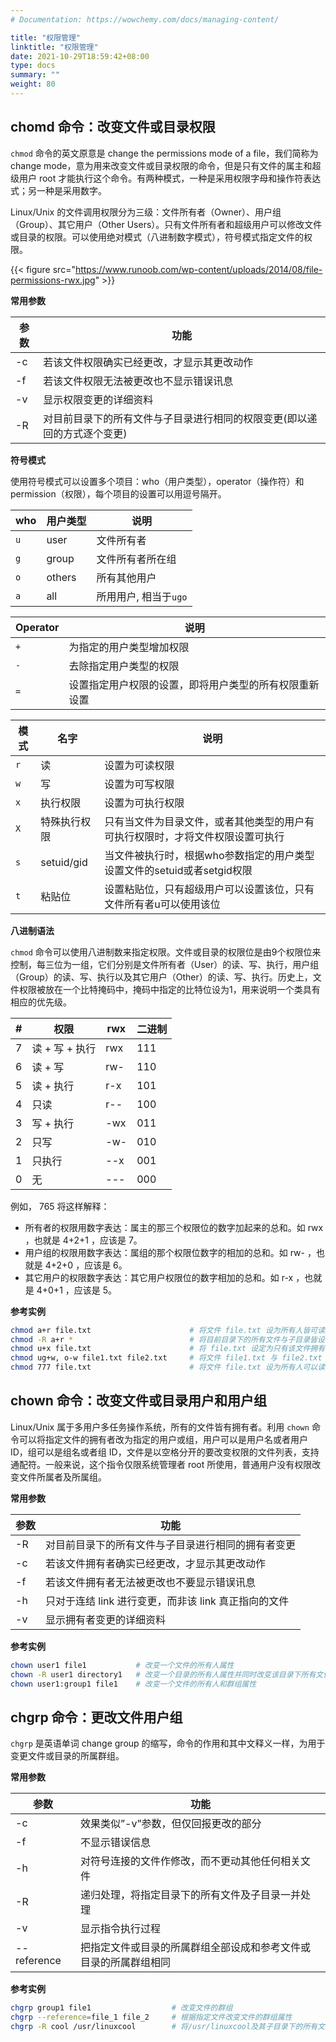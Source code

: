 ```yaml
---
# Documentation: https://wowchemy.com/docs/managing-content/

title: "权限管理"
linktitle: "权限管理"
date: 2021-10-29T18:59:42+08:00
type: docs
summary: ""
weight: 80
---
```


<!--more-->

## chomd 命令：改变文件或目录权限

`chmod` 命令的英文原意是 change the permissions mode of a file，我们简称为 change mode，意为用来改变文件或目录权限的命令，但是只有文件的属主和超级用户 root 才能执行这个命令。有两种模式，一种是采用权限字母和操作符表达式；另一种是采用数字。

Linux/Unix 的文件调用权限分为三级：文件所有者（Owner）、用户组（Group）、其它用户（Other Users）。只有文件所有者和超级用户可以修改文件或目录的权限。可以使用绝对模式（八进制数字模式），符号模式指定文件的权限。

{{< figure src="https://www.runoob.com/wp-content/uploads/2014/08/file-permissions-rwx.jpg" >}}

**常用参数**

| 参数 | 功能                                                         |
| ---- | ------------------------------------------------------------ |
| -c   | 若该文件权限确实已经更改，才显示其更改动作                   |
| -f   | 若该文件权限无法被更改也不显示错误讯息                       |
| -v   | 显示权限变更的详细资料                                       |
| -R   | 对目前目录下的所有文件与子目录进行相同的权限变更(即以递回的方式逐个变更) |

**符号模式**

使用符号模式可以设置多个项目：who（用户类型），operator（操作符）和 permission（权限），每个项目的设置可以用逗号隔开。

| who  | 用户类型 | 说明                  |
| ---- | -------- | --------------------- |
| `u`  | user     | 文件所有者            |
| `g`  | group    | 文件所有者所在组      |
| `o`  | others   | 所有其他用户          |
| `a`  | all      | 所用用户, 相当于`ugo` |

| Operator | 说明                                                   |
| -------- | ------------------------------------------------------ |
| `+`      | 为指定的用户类型增加权限                               |
| `-`      | 去除指定用户类型的权限                                 |
| `=`      | 设置指定用户权限的设置，即将用户类型的所有权限重新设置 |

| 模式 | 名字         | 说明                                                         |
| ---- | ------------ | ------------------------------------------------------------ |
| `r`  | 读           | 设置为可读权限                                               |
| `w`  | 写           | 设置为可写权限                                               |
| `x`  | 执行权限     | 设置为可执行权限                                             |
| `X`  | 特殊执行权限 | 只有当文件为目录文件，或者其他类型的用户有可执行权限时，才将文件权限设置可执行 |
| `s`  | setuid/gid   | 当文件被执行时，根据who参数指定的用户类型设置文件的setuid或者setgid权限 |
| `t`  | 粘贴位       | 设置粘贴位，只有超级用户可以设置该位，只有文件所有者u可以使用该位 |

**八进制语法**

`chmod` 命令可以使用八进制数来指定权限。文件或目录的权限位是由9个权限位来控制，每三位为一组，它们分别是文件所有者（User）的读、写、执行，用户组（Group）的读、写、执行以及其它用户（Other）的读、写、执行。历史上，文件权限被放在一个比特掩码中，掩码中指定的比特位设为1，用来说明一个类具有相应的优先级。

| #    | 权限           | rwx  | 二进制 |
| ---- | -------------- | ---- | ------ |
| 7    | 读 + 写 + 执行 | rwx  | 111    |
| 6    | 读 + 写        | rw-  | 110    |
| 5    | 读 + 执行      | r-x  | 101    |
| 4    | 只读           | r--  | 100    |
| 3    | 写 + 执行      | -wx  | 011    |
| 2    | 只写           | -w-  | 010    |
| 1    | 只执行         | --x  | 001    |
| 0    | 无             | ---  | 000    |

例如， 765 将这样解释：

- 所有者的权限用数字表达：属主的那三个权限位的数字加起来的总和。如 rwx ，也就是 4+2+1 ，应该是 7。
- 用户组的权限用数字表达：属组的那个权限位数字的相加的总和。如 rw- ，也就是 4+2+0 ，应该是 6。
- 其它用户的权限数字表达：其它用户权限位的数字相加的总和。如 r-x ，也就是 4+0+1 ，应该是 5。

**参考实例**

```bash
chmod a+r file.txt                      # 将文件 file.txt 设为所有人皆可读取
chmod -R a+r *                          # 将目前目录下的所有文件与子目录皆设为任何人可读取
chmod u+x file.txt                      # 将 file.txt 设定为只有该文件拥有者可以执行
chmod ug+w, o-w file1.txt file2.txt     # 将文件 file1.txt 与 file2.txt 设为该文件拥有者，与其所属同一个群体者可写入，但其他以外的人则不可写入
chmod 777 file.txt                      # 将文件 file.txt 设为所有人可以读写执行
```

## chown 命令：改变文件或目录用户和用户组

Linux/Unix 属于多用户多任务操作系统，所有的文件皆有拥有者。利用 `chown` 命令可以将指定文件的拥有者改为指定的用户或组，用户可以是用户名或者用户 ID，组可以是组名或者组 ID，文件是以空格分开的要改变权限的文件列表，支持通配符。一般来说，这个指令仅限系统管理者 root 所使用，普通用户没有权限改变文件所属者及所属组。

**常用参数**

| 参数 | 功能                                                 |
| ---- | ---------------------------------------------------- |
| -R   | 对目前目录下的所有文件与子目录进行相同的拥有者变更   |
| -c   | 若该文件拥有者确实已经更改，才显示其更改动作         |
| -f   | 若该文件拥有者无法被更改也不要显示错误讯息           |
| -h   | 只对于连结 link 进行变更，而非该 link 真正指向的文件 |
| -v   | 显示拥有者变更的详细资料                             |

**参考实例**

```bash
chown user1 file1           # 改变一个文件的所有人属性
chown -R user1 directory1   # 改变一个目录的所有人属性并同时改变该目录下所有文件的属性
chown user1:group1 file1    # 改变一个文件的所有人和群组属性
```

## chgrp 命令：更改文件用户组

`chgrp` 是英语单词 change group 的缩写，命令的作用和其中文释义一样，为用于变更文件或目录的所属群组。

**常用参数**

| 参数        | 功能                                                         |
| ----------- | ------------------------------------------------------------ |
| -c          | 效果类似”-v”参数，但仅回报更改的部分                         |
| -f          | 不显示错误信息                                               |
| -h          | 对符号连接的文件作修改，而不更动其他任何相关文件             |
| -R          | 递归处理，将指定目录下的所有文件及子目录一并处理             |
| -v          | 显示指令执行过程                                             |
| --reference | 把指定文件或目录的所属群组全部设成和参考文件或目录的所属群组相同 |

**参考实例**

```bash
chgrp group1 file1                  # 改变文件的群组
chgrp --reference=file_1 file_2     # 根据指定文件改变文件的群组属性
chgrp -R cool /usr/linuxcool        # 将/usr/linuxcool及其子目录下的所有文件的用户组改为cool
```